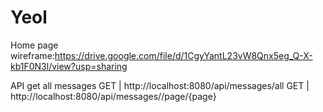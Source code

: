 # Yeol
Home page wireframe:https://drive.google.com/file/d/1CgyYantL23vW8Qnx5eg_Q-X-kb1F0N3l/view?usp=sharing

API get all messages
GET | http://localhost:8080/api/messages/all
GET | http://localhost:8080/api/messages//page/{page}

